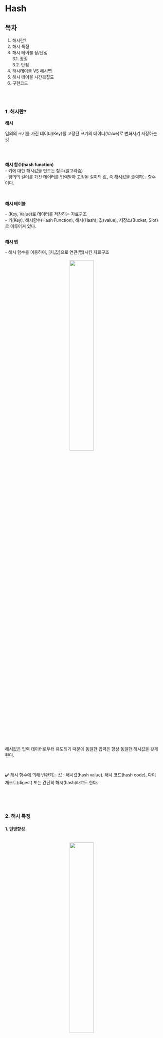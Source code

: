 # Hash
## 목차
1. 해시란?
2. 해시 특징
3. 해시 테이블 장/단점<br>
   3.1. 장점<br>
   3.2. 단점
4. 해시테이블 VS 해시맵
5. 해시 테이블 시간복잡도
6. 구현코드

<br>
<br>

### 1. 해시란?
<p><b>해시</b></p>
<p>임의의 크기를 가진 데이터(Key)를 고정된 크기의 데이터(Value)로 변화시켜 저장하는 것</p><br>
<br>

<p><b>해시 함수(hash function)</b><br>
- 키에 대한 해시값을 만드는 함수(알고리즘)<br>
- 임의의 길이를 가진 데이터를 입력받아 고정된 길이의 값, 즉 해시값을 출력하는 함수이다.<br><br>
<br>
  
<p><b>해시 테이블</b></p>
- (Key, Value)로 데이터를 저장하는 자료구조<br>
- 키(Key), 해시함수(Hash Function), 해시(Hash), 값(value), 저장소(Bucket, Slot)로 이루어져 있다.<br>
<br>

<p><b>해시 맵</b></p>
- 해시 함수를 이용하여, [키,값]으로 연관(맵)시킨 자료구조<br>

<br>
<div align='center'> 
<img src="img/Hash_1.png" width=40%>
</div>
<br>
<p>해시값은 입력 데이터로부터 유도되기 때문에 동일한 입력은 항상 동일한 해시값을 갖게 된다.</p><br>

✔️ 해시 함수에 의해 반환되는 값 :  해시값(hash value), 해시 코드(hash code), 다이제스트(digest) 또는 간단히 해시(hash)라고도 한다.


<br><br><br>

### 2. 해시 특징
#### 1. 단방향성
<br>
<div align='center'> 
<img src="img/Hash_2.png" width=40%>
</div>
<br>

해시 함수는 단방향성을 가져, `입력 데이터에서 해시값으로의 변환은 쉽지만, 해시값에서 원래 데이터로의 역변환은 거의 불가능`
<br> :<b>이는 해시 함수가 데이터의 무결성을 보장하고, 보안 용도로 활용되는 데에 중요한 특징</b>
<br><br><br>
 
#### 2. 해시충돌
충돌 : 키에 대한 해시값이 같은 경우
<br><br>
해시충돌 : 해시 함수는 서로 다른 입력에 대해 동일한 해시값을 출력할 수 있다는 특징.
<br> 

좋은 해시함수는 `충돌을 최소화`해야 하며, 보안 측면에서 안전한 해시 함수는 `매우 낮은 충돌 확률을 보장해야 한다.`
<br><br><br>

#### 3. 고정된 결과값의 길이
<br>
<div align='center'> 
<img src="img/Hash_3.png" width=40%>
</div>
<br> 
해시 함수는 항상 일정한 길이의 결괏값을 출력한다.<br><br>

💡 입력 데이터의 크기가 다르더라도 항상 동일한 길이의 해시값을 반환 -> 블록체인과 같은 분산 시스템에서 `데이터의 일관성과 효율적인 처리를 보장하는 데에 유용`
<br><br>


<br>

### 3. 해시 테이블 장, 단점
#### 3.1 장점
- 해시 충돌이 없는 상태에서 배열, 리스트 같은 선형적인 구조는 물론 트리와 같은 선형적인 구조보다 빠른 탐색
- 해시를 사용하기에 해시 값을 알아도 key를 예측하기 어려움
<br>

#### 3.2 단점
- 충돌
- 공간 복잡도가 커진다.
- 순서가 있는 배열에는 어울리지 않는다.
- 해시 함수 의존도가 높아진다. (해시 함수의 성능에 따라 해시 테이블 전체 성능이 크게 영향을 받는다.)
<br><br><br>

### 4. 해시테이블 VS 해시맵
` 동기화 지원 여부, NULL 값 허용 여부 `
 - 병렬 처리를 하면서 자원의 동기화를 고려해야 하는 상황이라면 해시테이블(HashTable)을 사용
 - 병렬 처리를 하지 않거나 자원의 동기화를 고려하지 않는 상황이라면 해시맵(HashMap)을 사용

<br><br><br>

### 5. 해시 테이블 시간복잡도
<br>
<div align='center'> 
<img src="img/Hash_5.png" width=40%>
</div>
<br> 

- 키값이 배열의 인덱스로 변환되기 때문에 탐색,저장,삭제가 빠르다. 평균 시간 복잡도가 O(1)이다.
- 평균 시작 복잡도인 이유는 collision 때문이다.

<br><br><br>

### 6. 구현
(해시 테이블 구현 코드)

<h3>자바</h3>

```
public static class Item {
    public String key;
    public Object value;

    public Item(String key, Object value) {
        this.key = key;
        this.value = value;
    }
}

public static class HashTable {
    private static int HASH_TABLE_CAPACITY = 1000;
    private Item[] data = new Item[HASH_TABLE_CAPACITY];
    private int size = 0;

    private int getHash(String key) {
        int hash = 0;
        for (int i = 0; i < key.length(); i++) {
            char val = key.charAt(i);
            hash = (hash + val*(i + 1)) % HASH_TABLE_CAPACITY;
        }
        return hash;
    }

    public Object get(String key) {
        if (key != null) {
            int hash = getHash(key);
            while (data[hash] != null && !data[hash].key.equals(key)) {
                hash = (hash + 1) % HASH_TABLE_CAPACITY;
            }
            return data[hash] != null ? data[hash].value : null;
        }
        return null;
    }

    public void put(String key, Object value) {
        if (key != null) {
            int hash = getHash(key);
            while (data[hash] != null && !data[hash].key.equals(key)) {
                hash = (hash + 1) % HASH_TABLE_CAPACITY;
            }
            data[hash] = new Item(key, value);
            size++;
        }
    }

    public Object remove(String key) {
        Object removed = null;
        if (key != null) {
            int hash = getHash(key);
            while (data[hash] != null && !data[hash].key.equals(key)) {
                hash = (hash + 1) % HASH_TABLE_CAPACITY;
            }
            if (data[hash] != null) {
                removed = data[hash];
                data[hash] = null;
                size--;
            }
        }
        return removed;
    }

    public int size() {
        return size;
    }

    public String toString() {
        String out = "<HashTable>\n";
        for (int i = 0; i < data.length; i++) {
            Item item = data[i];
            if (item != null) {
                out += "  Key(hash, index): " + data[i].key
                        + "(" + getHash(data[i].key) + ", " + i + ")"
                        + ", Value: " + data[i].value + "\n";
            }
        }
        return out;
    }
}
```
[ 코드 출처 ](https://codechacha.com/ko/java-simple-hashtable-implementation/)<br>

<br>
<h3>파이썬</h3>

```
class LinkedTuple:
    def __init__(self):
        self.items = list()

    def add(self, key, value):
        self.items.append((key, value))

    def get(self, key):
        for k, v in self.items:
            if key == k:
                return v

class LinkedDict:
    def __init__(self, length):
        self.items = []
        for i in range(length):
            self.items.append(LinkedTuple())

    def put(self, key, value):
        index = hash(key) % len(self.items)
        self.items[index].add(key, value)


    def get(self, key):
        index = hash(key) % len(self.items)
        return self.items[index].get(key)

menu = LinkedDict(4)
menu.put("apple", 1000)
menu.put("potato", 500)
menu.put("melon", 9000)
menu.put("iceCream", 1500)
print(menu.get("apple"))	# 1000
print(menu.get("potato"))	# 500

```

### 기술 면접 질문
<b>Q.해시 테이블(Hash Table)과 시간 복잡도에 대해 설명해주세요. </b><br>
A. 해시 테이블은 (Key, Value)로 데이터를 저장하는 자료구조 중 하나로 빠르게 데이터를 검색할 수 있는 자료구조입니다.
빠른 검색 속도를 제공하는 이유는 내부적으로 배열(버킷)을 사용하여 데이터를 저장하기 때문입니다.
각 Key값은 해시함수에 의해 고유한 index를 가지게 되어 바로 접근할 수 있으므로 평균 O(1)의 시간 복잡도로 데이터를 조회합니다. 하지만 index값이 충돌이 발생한 경우 Chanining에 연결된 리스트들까지 검색해야 하므로 O(N)까지 증가할 수 있습니다.
<br><br>
<b>Q. 💡 Hash Map과 Hash Table의 차이점에 대해 설명해주세요. </b><br>
A.동기화 지원 여부와 null 값 허용 여부의 차이가 있습니다.<br>
해시 테이블(Hash Table) : 
병렬 처리를 할 때 (동기화를 고려해야 하는 상황) Thread-safe 하다.
Null 값을 허용하지 않는다.
<br>
해시 맵(Hash Map) : 
병렬 처리를 하지 않을 때 (동기화를 고려하지 않는 상황) Thread-safe하지 않는다.
Null 값을 허용한다.
<br><br>

### 참고자료
[ 해시 함수 개념, 블록체인 ](https://www.codestates.com/blog/content/%EB%B8%94%EB%A1%9D%EC%B2%B4%EC%9D%B8-%ED%95%B4%EC%8B%9C%ED%95%A8%EC%88%98) <br>
[ 해시 충돌(디테일 예시) ](https://runa-nam.tistory.com/84)<br>
[ 해시테이블 자바 구현 코드 ](https://codechacha.com/ko/java-simple-hashtable-implementation/)<br>
[ 해시테이블 VS 해시맵 ](https://mangkyu.tistory.com/102)<br>
[ Hash, Hashing, Hash Table(해시, 해싱 해시테이블) 자료구조의 이해 ](https://velog.io/@cyranocoding/Hash-Hashing-Hash-Table%ED%95%B4%EC%8B%9C-%ED%95%B4%EC%8B%B1-%ED%95%B4%EC%8B%9C%ED%85%8C%EC%9D%B4%EB%B8%94-%EC%9E%90%EB%A3%8C%EA%B5%AC%EC%A1%B0%EC%9D%98-%EC%9D%B4%ED%95%B4-6ijyonph6o)
<br>
